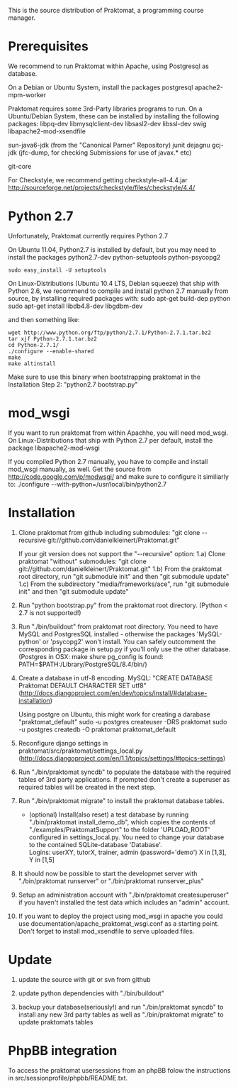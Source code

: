 This is the source distribution of Praktomat, a programming course manager.

Prerequisites
============
  We recommend to run Praktomat within Apache, using Postgresql as
  database.

  On a Debian or Ubuntu System, install the packages
    postgresql
    apache2-mpm-worker	

  Praktomat requires some 3rd-Party libraries programs to run.
  On a Ubuntu/Debian System, these can be installed by installing the following packages:
   libpq-dev
   libmysqlclient-dev
   libsasl2-dev
   libssl-dev
   swig
   libapache2-mod-xsendfile


   sun-java6-jdk (from the "Canonical Parner" Repository)
   junit
   dejagnu
   gcj-jdk (jfc-dump, for checking Submissions for use of javax.* etc)
   
   git-core

 For Checkstyle, we recommend getting checkstyle-all-4.4.jar  
   http://sourceforge.net/projects/checkstyle/files/checkstyle/4.4/


Python 2.7
==========
  Unfortunately, Praktomat currently requires Python 2.7

  On Ubuntu 11.04, Python2.7 is installed by default,
  but you may need to install the packages
    python2.7-dev
    python-setuptools
    python-psycopg2
    
    sudo easy_install -U setuptools

  On Linux-Distributions (Ubuntu 10.4 LTS, Debian squeeze) that 
  ship with Python 2.6, we recommend to compile and install
  python 2.7 manually from source, by installing required packages with:
    sudo apt-get build-dep python
    sudo apt-get install libdb4.8-dev libgdbm-dev  

  and then something like:

    wget http://www.python.org/ftp/python/2.7.1/Python-2.7.1.tar.bz2
    tar xjf Python-2.7.1.tar.bz2
    cd Python-2.7.1/
    ./configure --enable-shared
    make 
    make altinstall

  Make sure to use this binary when bootstrapping praktomat in 
  the Installation Step 2: 
    "python2.7 bootstrap.py"
 
mod_wsgi
========
  If you want to run praktomat from within Apachhe, you will need mod_wsgi.
  On Linux-Distributions that ship with Python 2.7 per default, install
  the package
    libapache2-mod-wsgi


  If you compiled Python 2.7 manually, you have to compile
  and install mod_wsgi manually, as well. Get the source from
    http://code.google.com/p/modwsgi/
  and make sure to configure it similiarly to:
    ./configure --with-python=/usr/local/bin/python2.7


 


Installation 
============

1. Clone praktomat from github including submodules: "git clone --recursive git://github.com/danielkleinert/Praktomat.git"

   If your git version does not support the "--recursive" option:
     1.a) Clone praktomat "without" submodules: "git clone git://github.com/danielkleinert/Praktomat.git"
     1.b) From the praktomat root directory,            run "git submodule init" and then "git submodule update"
     1.c) From the subdirectory "media/frameworks/ace", run "git submodule init" and then "git submodule update"

2. Run "python bootstrap.py" from the praktomat root directory. (Python < 2.7 is not supported!)

3. Run "./bin/buildout" from praktomat root directory. You need to have MySQL and PostgresSQL installed - otherwise the packages 'MySQL-python' or 'psycopg2' won't install. You can safely outcomment the corresponding package in setup.py if you'll only use the other database.  (Postgres in OSX: make shure pg_config is found: PATH=$PATH:/Library/PostgreSQL/8.4/bin/)

4. Create a database in utf-8 encoding. MySQL: "CREATE DATABASE Praktomat DEFAULT CHARACTER SET utf8" (http://docs.djangoproject.com/en/dev/topics/install/#database-installation)
   
   Using postgre on Ubuntu, this might work for creating a darabase "praktomat_default"
     sudo -u postgres createuser -DRS praktomat
     sudo -u postgres createdb -O praktomat praktomat_default
	
5. Reconfigure django settings in praktomat/src/praktomat/settings_local.py (http://docs.djangoproject.com/en/1.1/topics/settings/#topics-settings)

6. Run "./bin/praktomat syncdb" to populate the database with the required tables of 3rd party applications. If prompted don't create a superuser as required tables will be created in the next step.
	
7. Run "./bin/praktomat migrate" to install the praktomat database tables.
	
	- (optional) Install(also reset) a test database by running "./bin/praktomat install_demo_db", which copies the contents of "./examples/PraktomatSupport" to the folder 'UPLOAD_ROOT' configured in settings_local.py. 
	You need to change your database to the contained SQLite-database 'Database'.  
	Logins: userXY, tutorX, trainer, admin (password='demo') X in [1,3], Y in [1,5]

8. It should now be possible to start the developmet server with "./bin/praktomat runserver" or "./bin/praktomat runserver_plus"

9. Setup an administration account with "./bin/praktomat createsuperuser" if you haven't installed the test data which includes an "admin" account.

10. If you want to deploy the project using mod_wsgi in apache you could use documentation/apache_praktomat_wsgi.conf as a starting point. Don't forget to install mod_xsendfile to serve uploaded files. 


Update 
======

1. update the source with git or svn from github

2. update python dependencies with "./bin/buildout"

3. backup your database(seriously!) and run "./bin/praktomat syncdb" to install any new 3rd party tables as well as "./bin/praktomat migrate" to update praktomats tables


PhpBB integration 
=================

To access the praktomat usersessions from an phpBB folow the instructions in src/sessionprofile/phpbb/README.txt.


